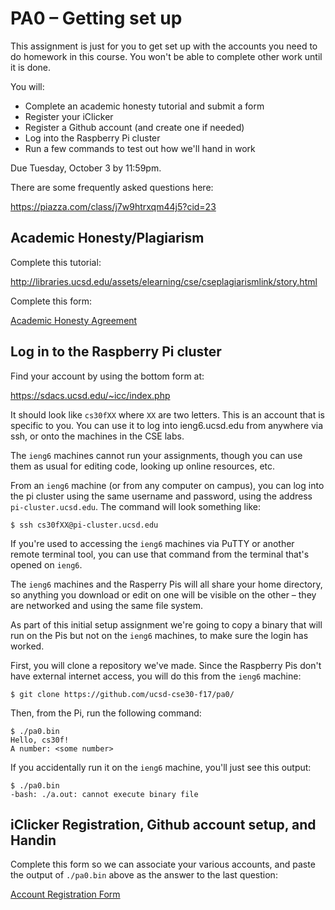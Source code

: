 # PA0 – Getting set up

This assignment is just for you to get set up with the accounts you need to do homework in this course. You won't be able to complete other work until it is done.

You will:

- Complete an academic honesty tutorial and submit a form
- Register your iClicker
- Register a Github account (and create one if needed)
- Log into the Raspberry Pi cluster
- Run a few commands to test out how we'll hand in work

Due Tuesday, October 3 by 11:59pm.

There are some frequently asked questions here:

https://piazza.com/class/j7w9htrxqm44j5?cid=23


## Academic Honesty/Plagiarism

Complete this tutorial:

http://libraries.ucsd.edu/assets/elearning/cse/cseplagiarismlink/story.html

Complete this form:

[Academic Honesty Agreement](https://docs.google.com/forms/d/e/1FAIpQLSfioSy3FLfg-xdPw_EYQe-_WQgpz0_hwk4jOGjtNwizmrlidQ/viewform)


## Log in to the Raspberry Pi cluster

Find your account by using the bottom form at:

https://sdacs.ucsd.edu/~icc/index.php

It should look like `cs30fXX` where `XX` are two letters. This is an account that is specific to you. You can use it to log into ieng6.ucsd.edu from anywhere via ssh, or onto the machines in the CSE labs.

The `ieng6` machines cannot run your assignments, though you can use them as usual for editing code, looking up online resources, etc.

From an `ieng6` machine (or from any computer on campus), you can log into the pi cluster using the same username and password, using the address `pi-cluster.ucsd.edu`. The command will look something like:

```
$ ssh cs30fXX@pi-cluster.ucsd.edu
```

If you're used to accessing the `ieng6` machines via PuTTY or another remote terminal tool, you can use that command from the terminal that's opened on `ieng6`.

The `ieng6` machines and the Rasperry Pis will all share your home directory, so anything you download or edit on one will be visible on the other – they are networked and using the same file system.

As part of this initial setup assignment we're going to copy a binary that will run on the Pis but not on the `ieng6` machines, to make sure the login has worked.

First, you will clone a repository we've made. Since the Raspberry Pis don't have external internet access, you will do this from the `ieng6` machine:

```
$ git clone https://github.com/ucsd-cse30-f17/pa0/
```

Then, from the Pi, run the following command:

```
$ ./pa0.bin
Hello, cs30f!
A number: <some number>
```

If you accidentally run it on the `ieng6` machine, you'll just see this output:

```
$ ./pa0.bin
-bash: ./a.out: cannot execute binary file
```

## iClicker Registration, Github account setup, and Handin

Complete this form so we can associate your various accounts, and paste the output of `./pa0.bin` above as the answer to the last question:

[Account Registration Form](https://docs.google.com/forms/d/e/1FAIpQLScuZfh_JQsksLSXHupoRJ9KClLMoxrHB8wPbjEAZCe9XKwm-g/viewform)
